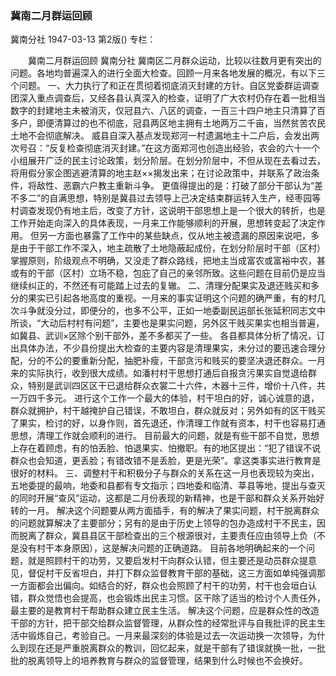 ### 冀南二月群运回顾
冀南分社
1947-03-13
第2版()
专栏：

　　冀南二月群运回顾
    冀南分社
    冀南区二月群众运动，比较以往数月更有突出的问题。各地均普遍深入的进行全面大检查。回顾一月来各地发展的概况，有以下三个问题。
    一、大力执行了和正在贯彻着彻底消灭封建的方针。自区党委群运调查团深入重点调查后，又经各县认真深入的检查，证明了广大农村仍存在着一批相当数字的封建地主未被消灭，仅冠县六、八区的调查，一百三十四户地主只清算了百多户，即便清算过的也不彻底，冠县两区地主拥有土地两万二千亩，当然贫苦农民土地不会彻底解决。
    威县自深入基点发现郑河一村遗漏地主十二户后，会发出两次号召：“反复检查彻底消灭封建。”在这方面郑河也创造出经验，农会的六十一个小组展开广泛的民主讨论政策，划分阶层。在划分阶层中，不但从现在去看过去，将用假分家企图逃避清算的地主赵××揭发出来；在讨论政策中，并联系了政治条件，将敌性、恶霸六户教主重新斗争。
    更值得提出的是：打破了部分干部认为“差不多二”的自满思想，特别是冀县过去领导上己决定结束群运转入生产，经枣园等村调查发现仍有地主后，改变了方针，这说明干部思想上是一个很大的转折，也是工作开始走向深入的具体表现，一月来工作能够顺利的开展，思想转变起了决定作用。
    但另一方面也暴露了工作中的某些缺点，仅从地主被遗漏的原因来说吧，多是由于干部工作不深入，地主疏散了土地隐蔽起成份，在划分阶层时干部（区村）掌握原则，阶级观点不明确，又没走了群众路线，把地主当成富农或富裕中农，甚或有的干部（区村）立场不稳，包庇了自己的亲邻所致。这些问题在目前仍是应当继续纠正的，不然还有可能踏上过去的复辙。
    二、清理分配果实及退还贱买和多分的果实已引起各地高度的重视。一月来的事实证明这个问题的确严重，有的村几次斗争就没分过，即便分的，也多不公平，正如一地委副民运部长张延积同志文中所谈，“大动后村村有问题”，主要也是果实问题，另外区干贱买果实也相当普遍，如冀县、武训×区除个别干部外，差不多都买了一些。
    各县都具体分析了情况，订出具体办法，不少县份提出大检查的主要内容是清理果实，未分过的要迅速合理分配，分的不公的要重新分配，抽肥补瘦，干部贪污和贱买的要坚决退还群众。一月来的实际执行，收到很大成绩。如潘村村干思想打通后自报贪污果实自觉退给群众，特别是武训四区区干已退给群众衣裳二十六件，木器十三件，增价十八件，共一万四千多元。
    进行这个工作一个最大的体验，村干坦白的好，诚心诚意的退，群众就拥护，村干越掩护自己错误，不敢坦白，群众就反对；另外如有的区干贱买了果实，检讨的好，以身作则，首先退还，作清理工作就有资本，村干也容易打通思想，清理工作就会顺利的进行。
    目前最大的问题，就是有些干部不自觉，思想上存在着顾虑，有的怕丢脸、怕退果实、怕撤职。有的地区提出：“犯了错误不说群众也会知道，更丢脸；有错改错不是丢脸，更是光荣”。拿这类事实进行教育是很好的材料。
    三、调整村干和积极分子与群众的关系在这一月也表现较为突出，五地委提的最响，地委和县都有专文指示；四地委和临清、莘县等地，提出与查灭的同时开展“查风”运动，这都是二月份表现的新精神，也是干部和群众关系开始好转的一月。
    解决这个问题要从两方面插手，有的解决了果实问题，村干脱离群众的问题就算解决了主要部分；另有的是由于历史上领导的包办造成村干不民主，因而脱离了群众，冀县县区干部检查出的三个根源很对，主要责任应由领导上负（不是没有村干本身原因），这是解决问题的正确道路。
    目前各地明确起来的一个问题，就是照顾村干的功劳，又要启发村干向群众认错，但主要还是动员群众提意见，督促村干反省坦白，并打下群众监督教育干部的基础，这三方面如单纯强调那一方面都会出偏向。如结合的好，群众也会照顾了村干的功劳，村干也会垣白认错，群众觉悟也会提高，也会锻炼出民主习惯。区干除了适当的检讨个人责任外，最主要的是教育村干帮助群众建立民主生活。
    解决这个问题，应是群众性的改造干部的方针，把干部交给群众监督管理，从群众性的经常批评与自我批评的民主生活中锻炼自己，考验自己。一月来最深刻的体验是过去一次运动换一次领导，为什么到现在还是严重脱离群众的教训，回忆起来，就是干部有了错误就换一批，一批批的脱离领导上的培养教育与群众的监督管理，结果到什么时候也不会换好。
